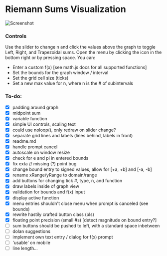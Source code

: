 # Riemann Sums Visualization
![Screenshot](https://i.imgur.com/voWh8Qe.png)

### Controls
Use the slider to change n and click the values above the graph to toggle Left, Right, and Trapezoidal sums. Open the menu by clicking the icon in the bottom right or by pressing space. You can:
- Enter a custom f(x) [see math.js docs for all supported functions]
- Set the bounds for the graph window / interval
- Set the grid cell size (ticks)
- Set a new max value for n, where n is the # of subintervals 

### To-do:
- [x] padding around graph
- [x] midpoint sum
- [x] variable function
- [x] simple UI controls, scaling text
- [x] could use noloop(), only redraw on slider change?
- [x] separate grid lines and labels (lines behind, labels in front)
- [x] readme.md
- [x] handle prompt cancel
- [x] autoscale on window resize
- [x] check for e and pi in entered bounds
- [x] fix exta // missing (?) point bug
- [x] change bound entry to signed values, allow for [+a, +b] and [-a, -b]
- [x] rename xRange/yRange to domain/range
- [x] add buttons for changing tick #, type, n, and function
- [x] draw labels inside of graph view
- [x] validation for bounds and f(x) input
- [x] display active function
- [x] menu entries shouldn't close menu when prompt is canceled (see bounds)
- [x] rewrite hastily crafted button class (pls)
- [x] floating point precision (small #s) [detect magnitude on bound entry?]
- [ ] sum buttons should be pushed to left, with a standard space inbetween
- [ ] dolan suggestions
- [ ] implement own text entry / dialog for f(x) prompt
- [ ] 'usable' on mobile
- [ ] line length...
